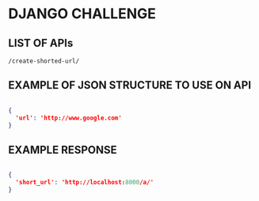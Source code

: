 # DJANGO CHALLENGE

## LIST OF APIs
```
/create-shorted-url/
```

## EXAMPLE OF JSON STRUCTURE TO USE ON API 

```json

{
  'url': 'http://www.google.com'
}

```

## EXAMPLE RESPONSE 

```json

{
  'short_url': 'http://localhost:8000/a/'
}

```